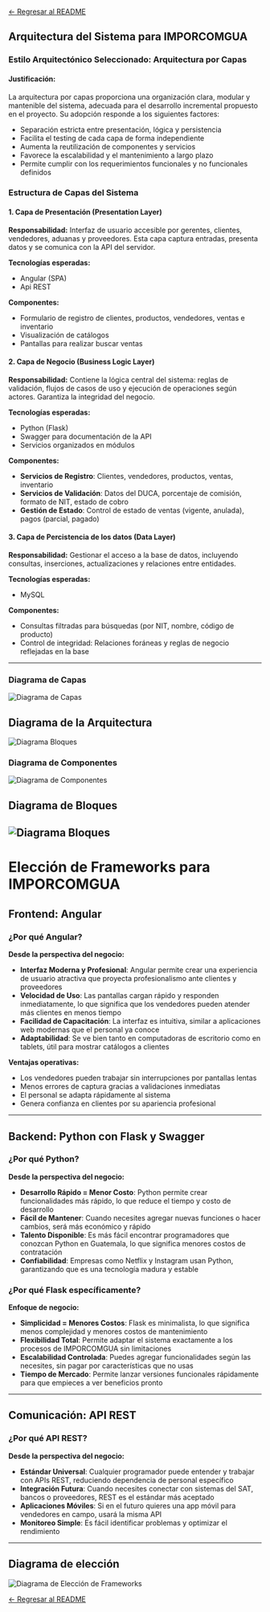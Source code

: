 [← Regresar al README](../../../README.md)

## Arquitectura del Sistema para IMPORCOMGUA

### Estilo Arquitectónico Seleccionado: Arquitectura por Capas

#### Justificación:
La arquitectura por capas proporciona una organización clara, modular y mantenible del sistema, adecuada para el desarrollo incremental propuesto en el proyecto. Su adopción responde a los siguientes factores:

- Separación estricta entre presentación, lógica y persistencia
- Facilita el testing de cada capa de forma independiente
- Aumenta la reutilización de componentes y servicios
- Favorece la escalabilidad y el mantenimiento a largo plazo
- Permite cumplir con los requerimientos funcionales y no funcionales definidos

### Estructura de Capas del Sistema

#### 1. Capa de Presentación (Presentation Layer)

**Responsabilidad:**
Interfaz de usuario accesible por gerentes, clientes, vendedores, aduanas y proveedores. Esta capa captura entradas, presenta datos y se comunica con la API del servidor.

**Tecnologías esperadas:**
- Angular (SPA)
- Api REST



**Componentes:**
- Formulario de registro de clientes, productos, vendedores, ventas e inventario
- Visualización de catálogos
- Pantallas para realizar buscar ventas


#### 2. Capa de Negocio (Business Logic Layer)

**Responsabilidad:**
Contiene la lógica central del sistema: reglas de validación, flujos de casos de uso y ejecución de operaciones según actores. Garantiza la integridad del negocio.

**Tecnologías esperadas:**
- Python (Flask)
- Swagger para documentación de la API
- Servicios organizados en módulos

**Componentes:**
- **Servicios de Registro**: Clientes, vendedores, productos, ventas, inventario
- **Servicios de Validación**: Datos del DUCA, porcentaje de comisión, formato de NIT, estado de cobro
- **Gestión de Estado**: Control de estado de ventas (vigente, anulada), pagos (parcial, pagado)


#### 3. Capa de Percistencia de los datos (Data Layer)

**Responsabilidad:**
Gestionar el acceso a la base de datos, incluyendo consultas, inserciones, actualizaciones y relaciones entre entidades.

**Tecnologías esperadas:**
- MySQL


**Componentes:**
- Consultas filtradas para búsquedas (por NIT, nombre, código de producto)
- Control de integridad: Relaciones foráneas y reglas de negocio reflejadas en la base

---

### Diagrama de Capas
![Diagrama de Capas](/documentacion/Fase1/diagramas/arquitectura/Capas.png)

## Diagrama de la Arquitectura

![Diagrama Bloques](/documentacion/Fase1/diagramas/arquitectura/diagrama_de_capas.png)

### Diagrama de Componentes
![Diagrama de Componentes](/documentacion/Fase1/diagramas/arquitectura/Componentes.png)

## Diagrama de Bloques

![Diagrama Bloques](/documentacion/Fase1/diagramas/arquitectura/diagrama_de_bloques.png)
---

# Elección de Frameworks para IMPORCOMGUA

## Frontend: Angular

### ¿Por qué Angular?

**Desde la perspectiva del negocio:**

- **Interfaz Moderna y Profesional**: Angular permite crear una experiencia de usuario atractiva que proyecta profesionalismo ante clientes y proveedores
- **Velocidad de Uso**: Las pantallas cargan rápido y responden inmediatamente, lo que significa que los vendedores pueden atender más clientes en menos tiempo
- **Facilidad de Capacitación**: La interfaz es intuitiva, similar a aplicaciones web modernas que el personal ya conoce
- **Adaptabilidad**: Se ve bien tanto en computadoras de escritorio como en tablets, útil para mostrar catálogos a clientes

**Ventajas operativas:**
- Los vendedores pueden trabajar sin interrupciones por pantallas lentas
- Menos errores de captura gracias a validaciones inmediatas
- El personal se adapta rápidamente al sistema
- Genera confianza en clientes por su apariencia profesional

---

## Backend: Python con Flask y Swagger 

### ¿Por qué Python?

**Desde la perspectiva del negocio:**

- **Desarrollo Rápido = Menor Costo**: Python permite crear funcionalidades más rápido, lo que reduce el tiempo y costo de desarrollo
- **Fácil de Mantener**: Cuando necesites agregar nuevas funciones o hacer cambios, será más económico y rápido
- **Talento Disponible**: Es más fácil encontrar programadores que conozcan Python en Guatemala, lo que significa menores costos de contratación
- **Confiabilidad**: Empresas como Netflix y Instagram usan Python, garantizando que es una tecnología madura y estable

### ¿Por qué Flask específicamente?

**Enfoque de negocio:**

- **Simplicidad = Menores Costos**: Flask es minimalista, lo que significa menos complejidad y menores costos de mantenimiento
- **Flexibilidad Total**: Permite adaptar el sistema exactamente a los procesos de IMPORCOMGUA sin limitaciones
- **Escalabilidad Controlada**: Puedes agregar funcionalidades según las necesites, sin pagar por características que no usas
- **Tiempo de Mercado**: Permite lanzar versiones funcionales rápidamente para que empieces a ver beneficios pronto

---

## Comunicación: API REST

### ¿Por qué API REST?

**Desde la perspectiva del negocio:**

- **Estándar Universal**: Cualquier programador puede entender y trabajar con APIs REST, reduciendo dependencia de personal específico
- **Integración Futura**: Cuando necesites conectar con sistemas del SAT, bancos o proveedores, REST es el estándar más aceptado
- **Aplicaciones Móviles**: Si en el futuro quieres una app móvil para vendedores en campo, usará la misma API
- **Monitoreo Simple**: Es fácil identificar problemas y optimizar el rendimiento

---

## Diagrama de elección 
![Diagrama de Elección de Frameworks](/documentacion/Fase1/diagramas/arquitectura/diagrama_eleccion_frameworks.png)

[← Regresar al README](../../../README.md)